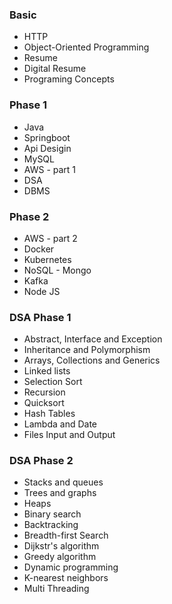 ### Basic
- HTTP
- Object-Oriented Programming
- Resume
- Digital Resume
- Programing Concepts
  
### Phase 1
- Java
- Springboot
- Api Desigin
- MySQL
- AWS - part 1
- DSA
- DBMS

### Phase 2
- AWS - part 2
- Docker
- Kubernetes
- NoSQL - Mongo
- Kafka
- Node JS


### DSA Phase 1
- Abstract, Interface and Exception
- Inheritance and Polymorphism
- Arrays, Collections and Generics
- Linked lists
- Selection Sort
- Recursion
- Quicksort
- Hash Tables
- Lambda and Date
- Files Input and Output

### DSA Phase 2
- Stacks and queues
- Trees and graphs
- Heaps
- Binary search
- Backtracking
- Breadth-first Search
- Dijkstr's algorithm
- Greedy algorithm
- Dynamic programming
- K-nearest neighbors
- Multi Threading



